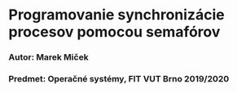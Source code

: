 # Programovanie synchronizácie procesov pomocou semafórov

### Autor: Marek Miček

### Predmet: Operačné systémy, FIT VUT Brno 2019/2020
